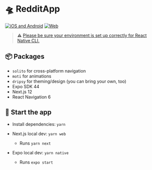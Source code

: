 # 🛸 RedditApp
[![iOS and Android](https://img.shields.io/badge/Platforms-Mobile-4630EB.svg?style=for-the-badge&logo=EXPO&labelColor=000&logoColor=fff)](https://github.com/expo/expo) [![Web](https://img.shields.io/badge/Platforms-Web-4630EB.svg?style=for-the-badge&logo=EXPO&labelColor=000&logoColor=fff)](https://github.com/expo/expo)
> ⚠️ [Please be sure your environment is set up correctly for React Native CLI.](https://reactnative.dev/docs/environment-setup)

## 📦 Packages

- `solito` for cross-platform navigation
- `moti` for animations
- `dripsy` for theming/design (you can bring your own, too)
- Expo SDK 44
- Next.js 12
- React Navigation 6

## 🏁 Start the app

- Install dependencies: `yarn`

- Next.js local dev: `yarn web`
  - Runs `yarn next`
- Expo local dev: `yarn native`
  - Runs `expo start`
